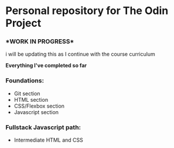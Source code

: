 <h1>Personal repository for The Odin Project</h1>
<h3>*WORK IN PROGRESS*</h3>
<p>i will be updating this as I continue with the course curriculum</p>

<b>Everything I've completed so far</b>

<h3>Foundations:</h3>
<ul>
<li>Git section</li>
<li>HTML section</li>
<li>CSS/Flexbox section</li>
<li>Javascript section</li>
</ul>

<h3>Fullstack Javascript path:</h3>

<ul>
<li>Intermediate HTML and CSS</li>
</ul>
